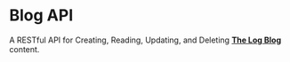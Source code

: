 # Blog API

A RESTful API for Creating, Reading, Updating, and Deleting [**The Log Blog**](https://github.com/BodiAli/blog-api-client) content.

